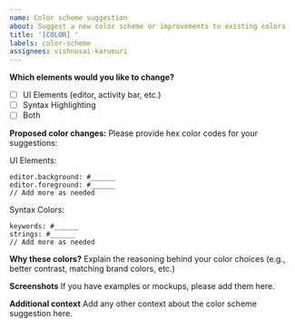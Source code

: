 ```yaml
---
name: Color scheme suggestion
about: Suggest a new color scheme or improvements to existing colors
title: '[COLOR] '
labels: color-scheme
assignees: vishnusai-karumuri
---
```


**Which elements would you like to change?**
- [ ] UI Elements (editor, activity bar, etc.)
- [ ] Syntax Highlighting
- [ ] Both

**Proposed color changes:**
Please provide hex color codes for your suggestions:

UI Elements:
```
editor.background: #______
editor.foreground: #______
// Add more as needed
```

Syntax Colors:
```
keywords: #______
strings: #______
// Add more as needed
```

**Why these colors?**
Explain the reasoning behind your color choices (e.g., better contrast, matching brand colors, etc.)

**Screenshots**
If you have examples or mockups, please add them here.

**Additional context**
Add any other context about the color scheme suggestion here. 